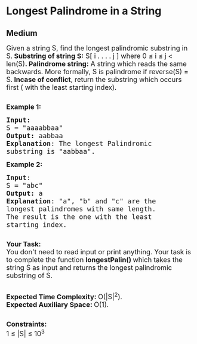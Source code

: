 # Longest Palindrome in a String
## Medium 
<div class="problem-statement" style="user-select: auto;">
                <p style="user-select: auto;"></p><p style="user-select: auto;"><span style="font-size: 18px; user-select: auto;">Given a string S, find the longest palindromic substring in S.<strong style="user-select: auto;"> Substring of string S:</strong></span><span style="font-size: 18px; user-select: auto;"> S[ i . . . . j ]&nbsp;where 0&nbsp;≤ i&nbsp;≤ j &lt; len(S)<strong style="user-select: auto;">. Palindrome string:</strong></span><span style="font-size: 18px; user-select: auto;"> A string which reads the same backwards. More formally, S is palindrome if reverse(S) = S.</span><span style="font-size: 18px; user-select: auto;"><strong style="user-select: auto;"> Incase of conflict</strong>, return the substring which occurs first ( with the least starting index).</span></p>

<p style="user-select: auto;"><br style="user-select: auto;">
<span style="font-size: 18px; user-select: auto;"><strong style="user-select: auto;">Example 1:</strong></span></p>

<pre style="user-select: auto;"><span style="font-size: 18px; user-select: auto;"><strong style="user-select: auto;">Input:</strong>
S = "aaaabbaa"
<strong style="user-select: auto;">Output:</strong> aabbaa
<strong style="user-select: auto;">Explanation</strong>: The longest Palindromic
substring is "aabbaa".</span>
</pre>

<p style="user-select: auto;"><span style="font-size: 18px; user-select: auto;"><strong style="user-select: auto;">Example 2:</strong></span></p>

<pre style="user-select: auto;"><span style="font-size: 18px; user-select: auto;"><strong style="user-select: auto;">Input</strong>: 
S = "abc"
<strong style="user-select: auto;">Output:</strong> a
<strong style="user-select: auto;">Explanation</strong>: "a", "b" and "c" are the 
longest palindromes with same length.
The result is the one with the least
starting index.</span>
</pre>

<p style="user-select: auto;"><br style="user-select: auto;">
<span style="font-size: 18px; user-select: auto;"><strong style="user-select: auto;">Your Task:</strong><br style="user-select: auto;">
You don't need to read input or print anything. Your task is to complete the function&nbsp;<strong style="user-select: auto;">longestPalin()&nbsp;</strong>which takes the string S&nbsp;as input and returns the longest palindromic substring of S.</span></p>

<p style="user-select: auto;"><br style="user-select: auto;">
<span style="font-size: 18px; user-select: auto;"><strong style="user-select: auto;">Expected Time Complexity:&nbsp;</strong>O(|S|<sup style="user-select: auto;">2</sup>).<br style="user-select: auto;">
<strong style="user-select: auto;">Expected Auxiliary Space:&nbsp;</strong>O(1).</span></p>

<p style="user-select: auto;"><br style="user-select: auto;">
<span style="font-size: 18px; user-select: auto;"><strong style="user-select: auto;">Constraints:</strong><br style="user-select: auto;">
1 ≤ |S| ≤ 10<sup style="user-select: auto;">3</sup></span></p>
 <p style="user-select: auto;"></p>
            </div>